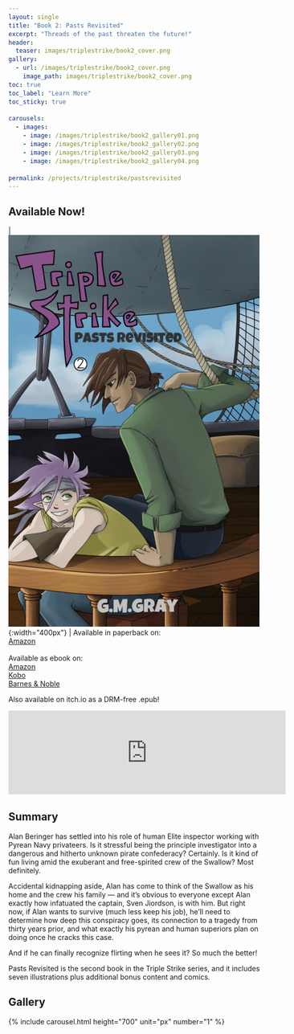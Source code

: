 ```yaml
---
layout: single
title: "Book 2: Pasts Revisited"
excerpt: "Threads of the past threaten the future!"
header:
  teaser: images/triplestrike/book2_cover.png
gallery:
  - url: /images/triplestrike/book2_cover.png
    image_path: images/triplestrike/book2_cover.png
toc: true
toc_label: "Learn More"
toc_sticky: true

carousels:
  - images:
    - image: /images/triplestrike/book2_gallery01.png
    - image: /images/triplestrike/book2_gallery02.png
    - image: /images/triplestrike/book2_gallery03.png
    - image: /images/triplestrike/book2_gallery04.png

permalink: /projects/triplestrike/pastsrevisited
---
```


## Available Now!

| ![Triple Strike: Pasts Revisited ](/images/triplestrike/book2_cover.png "Triple Strike: Pasts Revisited"){:width="400px"} | Available in paperback on: <br> [Amazon](https://www.amazon.com/dp/B0C1J2GTYD) <br><br> Available as ebook on: <br> [Amazon](https://www.amazon.com/dp/B0C2LXTJBG) <br> [Kobo](https://www.kobo.com/us/en/ebook/triple-strike-pasts-revisited) <br> [Barnes & Noble](https://www.barnesandnoble.com/w/triple-strike-g-m-gray/1143362093) <br>

Also available on itch.io as a DRM-free .epub!
<iframe src="https://itch.io/embed/2024735?link_color=8A528A" width="552" height="167" frameborder="0"><a href="https://akula-games.itch.io/triple-strike-pasts-revisited">Triple Strike: Pasts Revisited by Akula Games</a></iframe>

## Summary

Alan Beringer has settled into his role of human Elite inspector working with Pyrean Navy privateers. Is it stressful being the principle investigator into a dangerous and hitherto unknown pirate confederacy? Certainly. Is it kind of fun living amid the exuberant and free-spirited crew of the Swallow? Most definitely. 

Accidental kidnapping aside, Alan has come to think of the Swallow as his home and the crew his family — and it’s obvious to everyone except Alan exactly how infatuated the captain, Sven Jiordson, is with him. But right now, if Alan wants to survive (much less keep his job), he’ll need to determine how deep this conspiracy goes, its connection to a tragedy from thirty years prior, and what exactly his pyrean and human superiors plan on doing once he cracks this case. 

And if he can finally recognize flirting when he sees it? So much the better!

Pasts Revisited is the second book in the Triple Strike series, and it includes seven illustrations plus additional bonus content and comics.

## Gallery

  {% include carousel.html height="700" unit="px" number="1" %}
